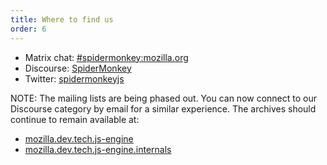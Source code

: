 ```yaml
---
title: Where to find us
order: 6
---
```


* Matrix chat: [#spidermonkey:mozilla.org](https://chat.mozilla.org/#/room/#spidermonkey:mozilla.org)
* Discourse: [SpiderMonkey](https://discourse.mozilla.org/c/spidermonkey)
* Twitter: [spidermonkeyjs](https://www.twitter.com/spidermonkeyjs)

NOTE: The mailing lists are being phased out. You can now connect to our
Discourse category by email for a similar experience. The archives should
continue to remain available at:
* [mozilla.dev.tech.js-engine](https://groups.google.com/g/mozilla.dev.tech.js-engine)
* [mozilla.dev.tech.js-engine.internals](https://groups.google.com/g/mozilla.dev.tech.js-engine.internals)
